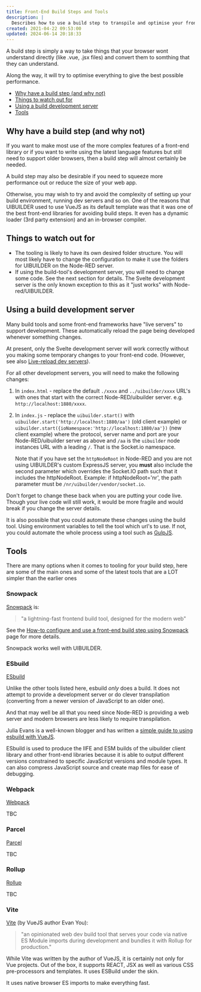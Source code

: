 ```yaml
---
title: Front-End Build Steps and Tools
description: |
  Describes how to use a build step to transpile and optimise your front-end code.
created: 2021-04-22 09:53:00
updated: 2024-06-14 20:18:33
---
```


A build step is simply a way to take things that your browser wont understand directly (like .vue, .jsx files)
and convert them to somthing that they can understand.

Along the way, it will try to optimise everything to give the best possible performance.

- [Why have a build step (and why not)](#why-have-a-build-step-and-why-not)
- [Things to watch out for](#things-to-watch-out-for)
- [Using a build development server](#using-a-build-development-server)
- [Tools](#tools)

## Why have a build step (and why not)

If you want to make most use of the more complex features of a front-end library or if you want to write using the
latest language features but still need to support older browsers, then a build step will almost certainly be 
needed.

A build step may also be desirable if you need to squeeze more performance out or reduce the size of your web app.

Otherwise, you may wish to try and avoid the complexity of setting up your build environment, running dev servers
and so on. One of the reasons that UIBUILDER used to use VueJS as its default template was that it was one of the best
front-end libraries for avoiding build steps. It even has a dynamic loader (3rd party extension) and an in-browser compiler.

## Things to watch out for

* The tooling is likely to have its own desired folder structure. You will most likely have to change the configuration
  to make it use the folders for UIBUILDER on the Node-RED server.
* If using the build-tool's development server, you will need to change some code. See the next section for details. The Svelte development server is the only known exception to this as it "just works" with Node-red/UIBUILDER.

## Using a build development server

Many build tools and some front-end frameworks have "live servers" to support development. These automatically reload the page being developed
whenever something changes. 

At present, only the Svelte development server will work correctly without you making some temporary changes to your front-end code. (However, see also [Live-reload dev servers](how-to/live-reload-dev-server)).

For all other development servers, you will need to make the following changes:

1. In `index.html` - replace the default `./xxxx` and `../uibuilder/xxxx` URL's with ones that start with the correct Node-RED/uibuilder server. e.g. `http://localhost:1880/xxxx`.
2. In `index.js` - replace the `uibuilder.start()` with `uibuilder.start('http://localhost:1880/aa')` (old client example) or `uibuilder.start({ioNamespace:'http://localhost:1880/aa'})` (new client example) where the protocol, server name and port are your Node-RED/uibuilder server as above and `/aa` is the `uibuilder` node instances URL with a leading `/`. That is the Socket.io namespace.

   Note that if you have set the `httpNodeRoot` in Node-RED and you are not using UIBUILDER's custom ExpressJS server, you **must** also include the second parameter which overrides the Socket.IO path such that it includes the httpNodeRoot. Example: if httpNodeRoot='nr', the path parameter must be `/nr/uibuilder/vendor/socket.io`.

Don't forget to change these back when you are putting your code live. Though your live code will still work, it would be more fragile and would break if you change the server details.

It is also possible that you could automate these changes using the build tool. Using environment variables to tell the tool which url's to use. If not, you could automate the whole process using a tool such as [GulpJS](https://gulpjs.com/).

## Tools

There are many options when it comes to tooling for your build step, here are some of the main ones and some of the latest
tools that are a LOT simpler than the earlier ones

### Snowpack

[Snowpack](https://www.snowpack.dev/) is:

> "a lightning-fast frontend build tool, designed for the modern web"

See the [How-to configure and use a front-end build step using Snowpack](front-end-build-snowpack.md) page for more details.

Snowpack works well with UIBUILDER.

### ESbuild

[ESbuild](https://esbuild.github.io/)

Unlike the other tools listed here, esbuild _only_ does a build. It does not attempt to provide a development server or do clever transpilation (converting from a newer version of JavaScript to an older one).

And that may well be all that you need since Node-RED is providing a web server and modern browsers are less likely to require transpilation.

Julia Evans is a well-known blogger and has written a [simple guide to using esbuild with VueJS](https://jvns.ca/blog/2021/11/15/esbuild-vue/).

ESbuild is used to produce the IIFE and ESM builds of the uibuilder client library and other front-end libraries because it is able to output different versions constrained to specific JavaScript versions and module types. It can also compress JavaScript source and create map files for ease of debugging.


### Webpack

[Webpack](https://webpack.js.org/)

TBC

### Parcel

[Parcel](https://parceljs.org/)

TBC

### Rollup

[Rollup](https://rollupjs.org/)

TBC

### Vite

[Vite](https://vitejs.dev/) (by VueJS author Evan You):

> "an opinionated web dev build tool that serves your code via native ES Module imports during development and bundles it with Rollup for production."
  
While Vite was written by the author of VueJS, it is certainly not only for Vue projects. Out of the box, it supports REACT, JSX as well as various CSS pre-processors and templates. It uses ESBuild under the skin.

It uses native browser ES imports to make everything fast.
